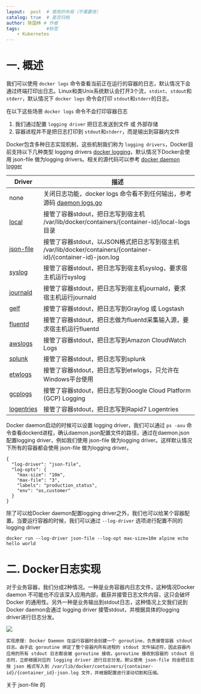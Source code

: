 ```yaml
---
layout:  post  # 使用的布局（不需要改）
catalog: true  # 是否归档
author: 陈国林 # 作者
tags:          #标签
    - Kubernetes
---
```


# 一. 概述
我们可以使用 `docker logs` 命令查看当前正在运行的容器的日志，默认情况下会通过终端打印出日志。Linux和类Unix系统默认会打开3个流，`stdint`、`stdout`和 `stderr`，默认情况下 `docker logs` 命令会打印 `stdout`和`stderr`的日志。

在以下这些场景 `docker logs` 命令不会打印容器日志

1. 我们通过配置 `logging driver` 把日志发送到文件 或 外部存储
2. 容器进程并不是把日志打印到 `stdout`和`stderr`，而是输出到容器内文件

Docker包含多种日志实现机制，这些机制我们称为 `logging drivers`，Docker目前支持以下几种类型 logging drivers [docker logging](https://docs.docker.com/config/containers/logging/configure/)，默认情况下Docker会使用 json-file 做为logging drivers。相关的源代码可以参考 [docker daemon logger](https://github.com/moby/moby/tree/master/daemon/logger)

| Driver     | 描述 |
| ---------- | --- |
| none       | 关闭日志功能，docker logs 命令看不到任何输出，参考源码 [daemon logs.go](https://github.com/moby/moby/blob/master/daemon/logs.go#L44) |
| [local](https://docs.docker.com/config/containers/logging/local/)      |  接管了容器stdout，把日志写到宿主机 /var/lib/docker/containers/{container-id}/local-logs 目录 |
| [json-file](https://docs.docker.com/config/containers/logging/json-file/)  |  接管了容器stdout，以JSON格式把日志写到宿主机 /var/lib/docker/containers/{container-id}/{container-id}-json.log |
| [syslog](https://docs.docker.com/config/containers/logging/syslog/)     | 接管了容器stdout，把日志写到宿主机syslog，要求宿主机运行syslog  |
| [journald](https://docs.docker.com/config/containers/logging/journald/)   |  接管了容器stdout，把日志写到宿主机journald，要求宿主机运行journald |
| [gelf](https://docs.docker.com/config/containers/logging/gelf/)       |  接管了容器stdout，把日志写到Graylog 或 Logstash |
| [fluentd](https://docs.docker.com/config/containers/logging/fluentd/)    |  接管了容器stdout，把日志做为fluentd采集输入源，要求宿主机运行fluentd|
| [awslogs](https://docs.docker.com/config/containers/logging/awslogs/)    |  接管了容器stdout，把日志写到Amazon CloudWatch Logs |
| [splunk](https://docs.docker.com/config/containers/logging/splunk/)     |  接管了容器stdout，把日志写到splunk |
| [etwlogs](https://docs.docker.com/config/containers/logging/etwlogs/)    |  接管了容器stdout，把日志写到etwlogs，只允许在Windows平台使用 |
| [gcplogs](https://docs.docker.com/config/containers/logging/gcplogs/)    |  接管了容器stdout，把日志写到Google Cloud Platform (GCP) Logging |
| [logentries](https://docs.docker.com/config/containers/logging/logentries/) |  接管了容器stdout，把日志写到Rapid7 Logentries |

Docker daemon启动的时候可以设置 logging driver，我们可以通过 `ps -axu` 命令查看dockerd进程，确认daemon.json配置文件的路径，通过在daemon.json配置logging driver，例如我们使用 json-file 做为logging driver。这样默认情况下所有的容器都会使用 json-file 做为logging driver。

```
{
  "log-driver": "json-file",
  "log-opts": {
    "max-size": "10m",
    "max-file": "3",
    "labels": "production_status",
    "env": "os,customer"
  }
}
```

除了可以给Docker daemon配置logging driver之外，我们也可以给某个容器配置。当要运行容器的时候，我们可以通过 `--log-driver` 选项进行配置不同的logging driver

```
docker run --log-driver json-file --log-opt max-size=10m alpine echo hello world
```

# 二. Docker日志实现
对于业务容器，我们分成2种情况。一种是业务容器内日志文件，这种情况Docker daemon 不可能也不应该深入应用内部，截获并接管日志文件内容，这只会破坏 Docker 的通用性。另外一种是业务输出到stdout日志，这种情况上文我们说到Docker daemon会通过 logging driver 接管stdout，并根据具体的logging driver进行日志分发。

![](https://github.com/chenguolin/chenguolin.github.io/blob/master/data/image/docker-logging-driver.png?raw=true)

`实现原理: Docker Daemon 在运行容器时会创建一个 goroutine，负责接管容器 stdout 日志。由于此 goroutine 绑定了整个容器内所有进程的 stdout 文件描述符，因此容器内应用的所有 stdout 日志都会被 goroutine 接收。goroutine 接收到容器的 stdout 日志时，立即根据对应的 logging driver 进行日志分发。默认使用 json-file 则会把日志按 json 格式写入到 /var/lib/docker/containers/{container-id}/{container_id}-json.log 文件，并根据配置进行滚动切割和压缩。`

关于 json-file 的
